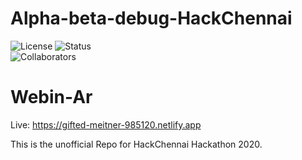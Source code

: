 # Alpha-beta-debug-HackChennai

![License](https://img.shields.io/github/license/shreyab8/Alpha-beta-debug-HackChennai?style=plastic)
![Status](https://img.shields.io/badge/status-Under_Contruction-red)<br>
![Collaborators](https://img.shields.io/badge/collaborators-5-green)<br>


# Webin-Ar

Live: https://gifted-meitner-985120.netlify.app


This is the unofficial Repo for HackChennai Hackathon 2020.




